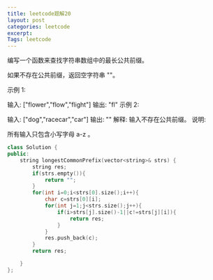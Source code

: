 ```yaml
---
title: leetcode题解20
layout: post
categories: leetcode
excerpt: 
Tags: leetcode
---
```


编写一个函数来查找字符串数组中的最长公共前缀。

如果不存在公共前缀，返回空字符串 ""。

示例 1:

输入: ["flower","flow","flight"]
输出: "fl"
示例 2:

输入: ["dog","racecar","car"]
输出: ""
解释: 输入不存在公共前缀。
说明:

所有输入只包含小写字母 a-z 。

```c++
class Solution {
public:
    string longestCommonPrefix(vector<string>& strs) {
        string res;
        if(strs.empty()){
            return "";
        }
        for(int i=0;i<strs[0].size();i++){
            char c=strs[0][i];
            for(int j=1;j<strs.size();j++){
                if(i>strs[j].size()-1||c!=strs[j][i]){
                    return res;
                }
            }
            res.push_back(c);
        }
        return res;

    }
};
```

